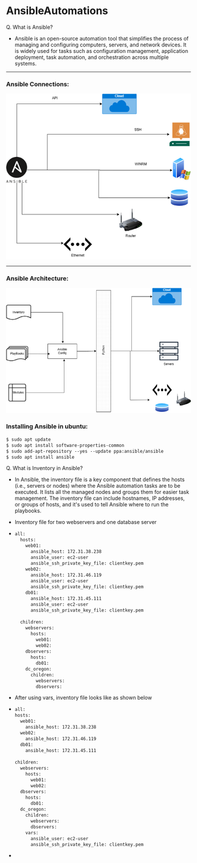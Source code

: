 # AnsibleAutomations

Q. What is Ansible?
- Ansible is an open-source automation tool that simplifies the process of managing and configuring computers, servers, and network devices. It is widely used for tasks such as configuration management, application deployment, task automation, and orchestration across multiple systems.

--- 

### **Ansible Connections**:

![Image](ansible.drawio.png)

---

### **Ansible Architecture:**

![Image](ansibleArch.drawio.png)

### **Installing Ansible in ubuntu:**

```
$ sudo apt update
$ sudo apt install software-properties-common
$ sudo add-apt-repository --yes --update ppa:ansible/ansible
$ sudo apt install ansible
```

Q. What is Inventory in Ansible?
- In Ansible, the inventory file is a key component that defines the hosts (i.e., servers or nodes) where the Ansible automation tasks are to be executed. It lists all the managed nodes and groups them for easier task management. The inventory file can include hostnames, IP addresses, or groups of hosts, and it's used to tell Ansible where to run the playbooks.

- Inventory file for two webservers and one database server
- ```
  all:
    hosts:
      web01:
        ansible_host: 172.31.38.238
        ansible_user: ec2-user
        ansible_ssh_private_key_file: clientkey.pem
      web02:
        ansible_host: 172.31.46.119
        ansible_user: ec2-user
        ansible_ssh_private_key_file: clientkey.pem
      db01:
        ansible_host: 172.31.45.111
        ansible_user: ec2-user
        ansible_ssh_private_key_file: clientkey.pem
  
    children:
      webservers:
        hosts:
          web01:
          web02:
      dbservers:
        hosts:
          db01:
      dc_oregon:
        children:
          webservers:
          dbservers:
  
  ```

- After using vars, inventory file looks like as shown below
- ```
  all:
  hosts:
    web01:
      ansible_host: 172.31.38.238
    web02:
      ansible_host: 172.31.46.119
    db01:
      ansible_host: 172.31.45.111

  children:
    webservers:
      hosts:
        web01:
        web02:
    dbservers:
      hosts:
        db01:
    dc_oregon:
      children:
        webservers:
        dbservers:
      vars:
        ansible_user: ec2-user
        ansible_ssh_private_key_file: clientkey.pem 
  ```
- 
